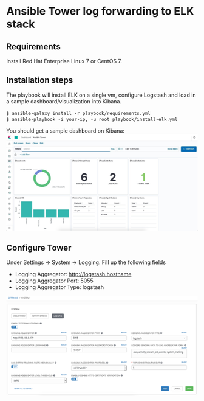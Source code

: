 # Ansible Tower log forwarding to ELK stack

## Requirements

Install Red Hat Enterprise Linux 7 or CentOS 7. 

## Installation steps

The playbook will install ELK on a single vm, configure Logstash and load in a sample dashboard/visualization into Kibana.
  ```
  $ ansible-galaxy install -r playbook/requirements.yml 
  $ ansible-playbook -i your-ip, -u root playbook/install-elk.yml 
  ```

You should get a sample dashboard on Kibana:
![](images/dashboard.png)

## Configure Tower

Under Settings -> System -> Logging. Fill up the following fields
- Logging Aggregator: http://logstash.hostname
- Logging Aggregator Port: 5055
- Logging Aggregator Type: logstash

![](images/tower.png)
